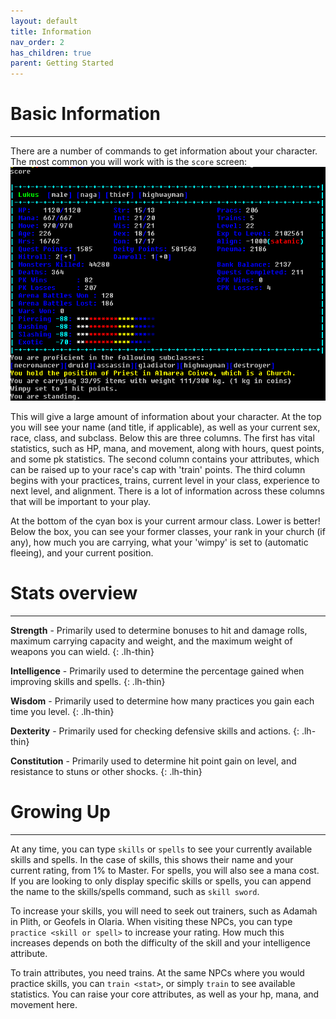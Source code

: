 ```yaml
---
layout: default
title: Information
nav_order: 2
has_children: true
parent: Getting Started
---
```


# Basic Information
---
There are a number of commands to get information about your character. The most common you will work with is the `score` screen:
![](assets/score.png)

This will give a large amount of information about your character. At the top you will see your name (and title, if applicable), as well as your current sex, race, class, and subclass.
Below this are three columns. The first has vital statistics, such as HP, mana, and movement, along with hours, quest points, and some pk statistics. The second column contains your attributes, which can be raised up to your race's cap with 'train' points.
The third column begins with your practices, trains, current level in your class, experience to next level, and alignment. There is a lot of information across these columns that will be important to your play.

At the bottom of the cyan box is your current armour class. Lower is better!
Below the box, you can see your former classes, your rank in your church (if any), how much you are carrying, what your 'wimpy' is set to (automatic fleeing), and your current position.

# Stats overview
---
**Strength** - Primarily used to determine bonuses to hit and damage rolls, maximum carrying capacity and weight, and the maximum weight of weapons you can wield.
{: .lh-thin}

**Intelligence** - Primarily used to determine the percentage gained when improving skills and spells.
{: .lh-thin}

**Wisdom** - Primarily used to determine how many practices you gain each time you level.
{: .lh-thin}

**Dexterity** - Primarily used for checking defensive skills and actions.
{: .lh-thin}

**Constitution** - Primarily used to determine hit point gain on level, and resistance to stuns or other shocks.
{: .lh-thin}

# Growing Up
---
At any time, you can type `skills` or `spells` to see your currently available skills and spells. In the case of skills, this shows their name and your current rating, from 1% to Master. For spells, you will also see a mana cost. If you are looking to only display specific skills or spells, you can append the name to the skills/spells command, such as `skill sword`.

To increase your skills, you will need to seek out trainers, such as Adamah in Plith, or Geofels in Olaria. When visiting these NPCs, you can type `practice <skill or spell>` to increase your rating. How much this increases depends on both the difficulty of the skill and your intelligence attribute.

To train attributes, you need trains. At the same NPCs where you would practice skills, you can `train <stat>`, or simply `train` to see available statistics. You can raise your core attributes, as well as your hp, mana, and movement here.